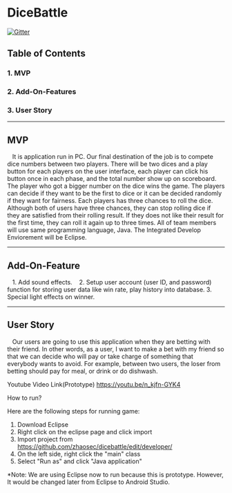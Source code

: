# DiceBattle
[![Gitter](https://badges.gitter.im/Join%20Chat.svg)](https://gitter.im/Dice_battle/Lobby?utm_source=share-link&utm_medium=link&utm_campaign=share-link?utm_source=badge&utm_medium=badge&utm_campaign=pr-badge&utm_content=badge)
## Table of Contents 

### 1. MVP
### 2. Add-On-Features
### 3. User Story

***

## MVP
    It is application run in PC. Our final destination of the job is to compete dice numbers between two players. There will be two dices and a play button for each players on the user interface, each player can click his button once in each phase, and the total number show up on scoreboard. The player who got a bigger number on the dice wins the game. The players can decide if they want to be the first to dice or it can be decided randomly if they want for fairness. Each players has three chances to roll the dice. Although both of users have three chances, they can stop rolling dice if they are satisfied from their rolling result. If they does not like their result for the first time, they can roll it again up to three times. All of team members will use same programming language, Java. The Integrated Develop Enviorement will be Eclipse. 
    
***

## Add-On-Feature
    1. Add sound effects.
    2. Setup user account (user ID, and password) function for storing user data like win rate, play history into database.
    3. Special light effects on winner.
  
***

## User Story
    Our users are going to use this application when they are betting with their friend. In other words, as a user, I want to make a bet with my friend so that we can decide who will pay or take charge of something that everybody wants to avoid. For example, between two users, the loser from betting should pay for meal, or drink or do dishwash.

Youtube Video Link(Prototype) https://youtu.be/n_kjfn-GYK4

How to run?

Here are the following steps for running game:

1. Download Eclipse
2. Right click on the eclipse page and click import
3. Import project from https://github.com/zhaosec/dicebattle/edit/developer/
4. On the left side, right click the "main" class
5. Select "Run as" and click "Java application"

*Note: We are using Eclipse now to run because this is prototype. However, It would be changed later from Eclipse to Android Studio.

 
